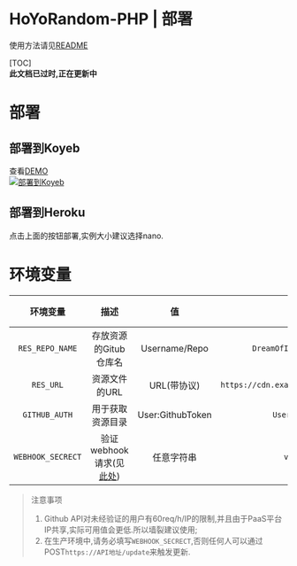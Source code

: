 # HoYoRandom-PHP | 部署  
使用方法请见[README](readme.md)  

[TOC]  
**此文档已过时,正在更新中**
# 部署
## 部署到Koyeb  
查看[DEMO](https://random-v0-dreamofice.koyeb.app)  
[![部署到Koyeb](https://www.koyeb.com/static/images/deploy/button.svg)](https://app.koyeb.com/deploy?type=git&name=HoYoRandom&ports=8080;http;/&env[RES_REPO_NAME]=DreamOfIce/HoYoRandomResources&env[RES_URL]=https://cdn.example.cn/path/to/the/resource/&env[GITHUB_AUTH]=Username:gh_tokenhere&env[WEBHOOK_SECRECT]=vStTKNqE39oqIJqY&repository=github.com/DreamOfIce/HoYoRandom-php&branch=main&run_command=bash%20init.sh)  
  
## 部署到Heroku

点击上面的按钮部署,实例大小建议选择nano.  
  
# 环境变量
|     环境变量      |            描述             |        值        |                      示例                      | 必填  |
| :---------------: | :-------------------------: | :--------------: | :--------------------------------------------: | :---: |
|  `RES_REPO_NAME`  |    存放资源的Gitub仓库名    |  Username/Repo   |        `DreamOfIce/HoYoRandomResources`        |  是   |
|     `RES_URL`     |        资源文件的URL        |   URL(带协议)    | `https://cdn.example.cn/path/to/the/resource/` |  是   |
|   `GITHUB_AUTH`   |      用于获取资源目录       | User:GithubToken |           `Username:gh_tokenhere`           |  否   |
| `WEBHOOK_SECRECT` | 验证webhook请求(见[此处]()) |    任意字符串    |               `vStTKNqE39oqIJqY`               |  否   |

> 注意事项  
> 1. Github API对未经验证的用户有60req/h/IP的限制,并且由于PaaS平台IP共享,实际可用值会更低.所以墙裂建议使用;  
> 2. 在生产环境中,请务必填写`WEBHOOK_SECRECT`,否则任何人可以通过POST`https://API地址/update`来触发更新.  